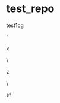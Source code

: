 # test_repo
test1cg





















'



































x












\




z





\
































sf





















































































